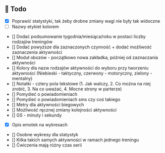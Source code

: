 ## :construction_worker: Todo

- [x] Poprawić statystyki, tak żeby drobne zmiany wagi nie były tak widoczne
- [ ] Nazwy etykiet kolorem
- [] Dodać podsumowanie tygodnia/miesiąca/roku w postaci liczby rodzajów treningów
- [] Dodać powyższe dla zaznaczonych czynność + dodać możliwość zaznaczenia aktywności
- [] Moduł obozów - początkowo nowa zakładka, później od zaznaczania aktywności
- [] Kolory dla nazw rodzajów aktywności do wyboru przy tworzeniu aktywności (Niebieski - taktyczny, czerwony - motoryczny, zielony - mentalny)
- [] Notatki - cztery pola tekstowe (1. Jak walczy, 2. Co można na niej zrobić, 3. Na co uważać, 4. Mocne strony w parterze)
- [] Pomyśleć o powiadomieniach
- [] Pomyśleć o powiadomieniach sms czy coś takiego
- [] Metry dla aktywności biegowych
- [] Możliwość ręcznej zmiany kolejności aktywności
- [] GS - minuty i sekundy
- [X] Opis emotek na wykresach
- [] Osobne wykresy dla statystyk
- [] Kilka takich samych aktywności w ramach jednego treningu
- [] Ćwiczenia mają różny czas serii

